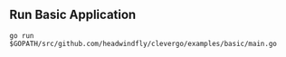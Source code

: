 ## Run Basic Application
```
go run $GOPATH/src/github.com/headwindfly/clevergo/examples/basic/main.go
```